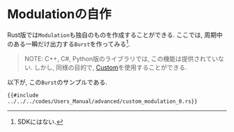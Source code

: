 # Modulationの自作

Rust版では`Modulation`も独自のものを作成することができる.
ここでは, 周期中のある一瞬だけ出力する`Burst`を作ってみる[^fn_burst].

> NOTE: C++, C#, Python版のライブラリでは, この機能は提供されていない.
> しかし, 同様の目的で, [Custom](../modulation/custom.md)を使用することができる.

以下が, この`Burst`のサンプルである.

```rust,edition2024
{{#include ../../../codes/Users_Manual/advanced/custom_modulation_0.rs}}
```

[^fn_burst]: SDKにはない.
